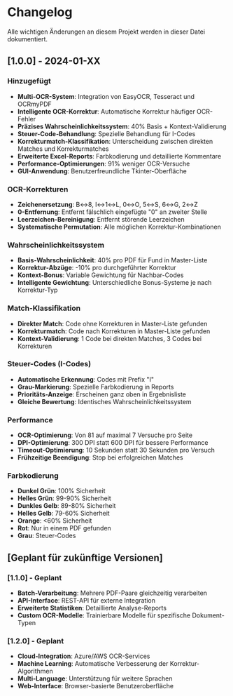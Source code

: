 # Changelog

Alle wichtigen Änderungen an diesem Projekt werden in dieser Datei dokumentiert.

## [1.0.0] - 2024-01-XX

### Hinzugefügt
- **Multi-OCR-System**: Integration von EasyOCR, Tesseract und OCRmyPDF
- **Intelligente OCR-Korrektur**: Automatische Korrektur häufiger OCR-Fehler
- **Präzises Wahrscheinlichkeitssystem**: 40% Basis + Kontext-Validierung
- **Steuer-Code-Behandlung**: Spezielle Behandlung für I-Codes
- **Korrekturmatch-Klassifikation**: Unterscheidung zwischen direkten Matches und Korrekturmatches
- **Erweiterte Excel-Reports**: Farbkodierung und detaillierte Kommentare
- **Performance-Optimierungen**: 91% weniger OCR-Versuche
- **GUI-Anwendung**: Benutzerfreundliche Tkinter-Oberfläche

### OCR-Korrekturen
- **Zeichenersetzung**: B↔8, I↔1↔L, 0↔O, 5↔S, 6↔G, 2↔Z
- **0-Entfernung**: Entfernt fälschlich eingefügte "0" an zweiter Stelle
- **Leerzeichen-Bereinigung**: Entfernt störende Leerzeichen
- **Systematische Permutation**: Alle möglichen Korrektur-Kombinationen

### Wahrscheinlichkeitssystem
- **Basis-Wahrscheinlichkeit**: 40% pro PDF für Fund in Master-Liste
- **Korrektur-Abzüge**: -10% pro durchgeführter Korrektur
- **Kontext-Bonus**: Variable Gewichtung für Nachbar-Codes
- **Intelligente Gewichtung**: Unterschiedliche Bonus-Systeme je nach Korrektur-Typ

### Match-Klassifikation
- **Direkter Match**: Code ohne Korrekturen in Master-Liste gefunden
- **Korrekturmatch**: Code nach Korrekturen in Master-Liste gefunden
- **Kontext-Validierung**: 1 Code bei direkten Matches, 3 Codes bei Korrekturen

### Steuer-Codes (I-Codes)
- **Automatische Erkennung**: Codes mit Prefix "I"
- **Grau-Markierung**: Spezielle Farbkodierung in Reports
- **Prioritäts-Anzeige**: Erscheinen ganz oben in Ergebnisliste
- **Gleiche Bewertung**: Identisches Wahrscheinlichkeitssystem

### Performance
- **OCR-Optimierung**: Von 81 auf maximal 7 Versuche pro Seite
- **DPI-Optimierung**: 300 DPI statt 600 DPI für bessere Performance
- **Timeout-Optimierung**: 10 Sekunden statt 30 Sekunden pro Versuch
- **Frühzeitige Beendigung**: Stop bei erfolgreichen Matches

### Farbkodierung
- **Dunkel Grün**: 100% Sicherheit
- **Helles Grün**: 99-90% Sicherheit
- **Dunkles Gelb**: 89-80% Sicherheit
- **Helles Gelb**: 79-60% Sicherheit
- **Orange**: <60% Sicherheit
- **Rot**: Nur in einem PDF gefunden
- **Grau**: Steuer-Codes

## [Geplant für zukünftige Versionen]

### [1.1.0] - Geplant
- **Batch-Verarbeitung**: Mehrere PDF-Paare gleichzeitig verarbeiten
- **API-Interface**: REST-API für externe Integration
- **Erweiterte Statistiken**: Detaillierte Analyse-Reports
- **Custom OCR-Modelle**: Trainierbare Modelle für spezifische Dokument-Typen

### [1.2.0] - Geplant
- **Cloud-Integration**: Azure/AWS OCR-Services
- **Machine Learning**: Automatische Verbesserung der Korrektur-Algorithmen
- **Multi-Language**: Unterstützung für weitere Sprachen
- **Web-Interface**: Browser-basierte Benutzeroberfläche